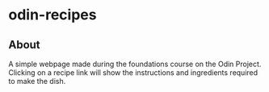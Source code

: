 # odin-recipes

## About
A simple webpage made during the foundations course on the Odin Project. Clicking on a recipe link will show the instructions and ingredients required to make the dish.

